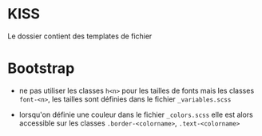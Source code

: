 # KISS

Le dossier contient des templates de fichier

# Bootstrap

- ne pas utiliser les classes `h<n>` pour les tailles de fonts mais les classes `font-<n>`, les tailles sont définies dans le fichier `_variables.scss`

- lorsqu'on définie une couleur dans le fichier `_colors.scss` elle est alors accessible sur les classes `.border-<colorname>`, `.text-<colorname>`

